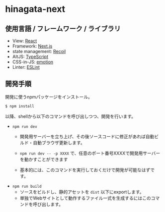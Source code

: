 hinagata-next
====

## 使用言語 / フレームワーク / ライブラリ

- View: [React](https://ja.reactjs.org/)
- Framework: [Next.js](https://nextjs.org/)
- state management: [Recoil](https://recoiljs.org/)
- AltJS: [TypeScript](https://www.typescriptlang.org/)
- CSS-in-JS: [emotion](https://github.com/emotion-js/emotion)
- Linter: [ESLint](https://eslint.org/)

## 開発手順

開発に使うnpmパッケージをインストール。

```bash
$ npm install
```

以降、shellから以下のコマンドを呼び出しつつ、開発を行います。

- `npm run dev`
  - 開発用サーバーを立ち上げ、その後ソースコードに修正があれば自動ビルド・自動ブラウザ更新します。
  - `npm run dev -- -p XXXX` で、任意のポート番号XXXXで開発用サーバーを動かすことができます

  - 基本的には、このコマンドを実行しておくだけで開発が可能なはずです。
- `npm run build`
  - ソースをビルドし、静的アセットを `dist` 以下にexportします。
  - 単独でWebサイトとして動作するファイル一式を生成するにはこのコマンドを呼び出します。
